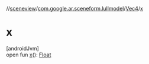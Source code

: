 //[sceneview](../../../index.md)/[com.google.ar.sceneform.lullmodel](../index.md)/[Vec4](index.md)/[x](x.md)

# x

[androidJvm]\
open fun [x](x.md)(): [Float](https://kotlinlang.org/api/latest/jvm/stdlib/kotlin/-float/index.html)
